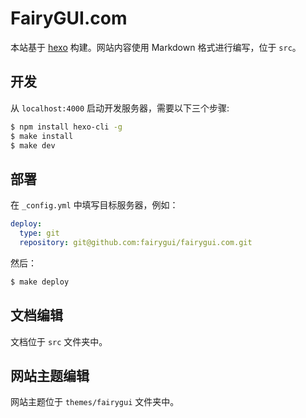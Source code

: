 # FairyGUI.com

本站基于 [hexo](https://hexo.io) 构建。网站内容使用 Markdown 格式进行编写，位于 `src`。

## 开发

从 `localhost:4000` 启动开发服务器，需要以下三个步骤:

```bash
$ npm install hexo-cli -g
$ make install
$ make dev
```

## 部署

在 `_config.yml` 中填写目标服务器，例如：

```yml
deploy:
  type: git
  repository: git@github.com:fairygui/fairygui.com.git
```

然后：

```bash
$ make deploy
```
## 文档编辑

文档位于 `src` 文件夹中。

## 网站主题编辑

网站主题位于 `themes/fairygui` 文件夹中。